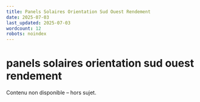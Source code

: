 ```yaml
---
title: Panels Solaires Orientation Sud Ouest Rendement
date: 2025-07-03
last_updated: 2025-07-03
wordcount: 12
robots: noindex
---
```


# panels solaires orientation sud ouest rendement

Contenu non disponible – hors sujet.